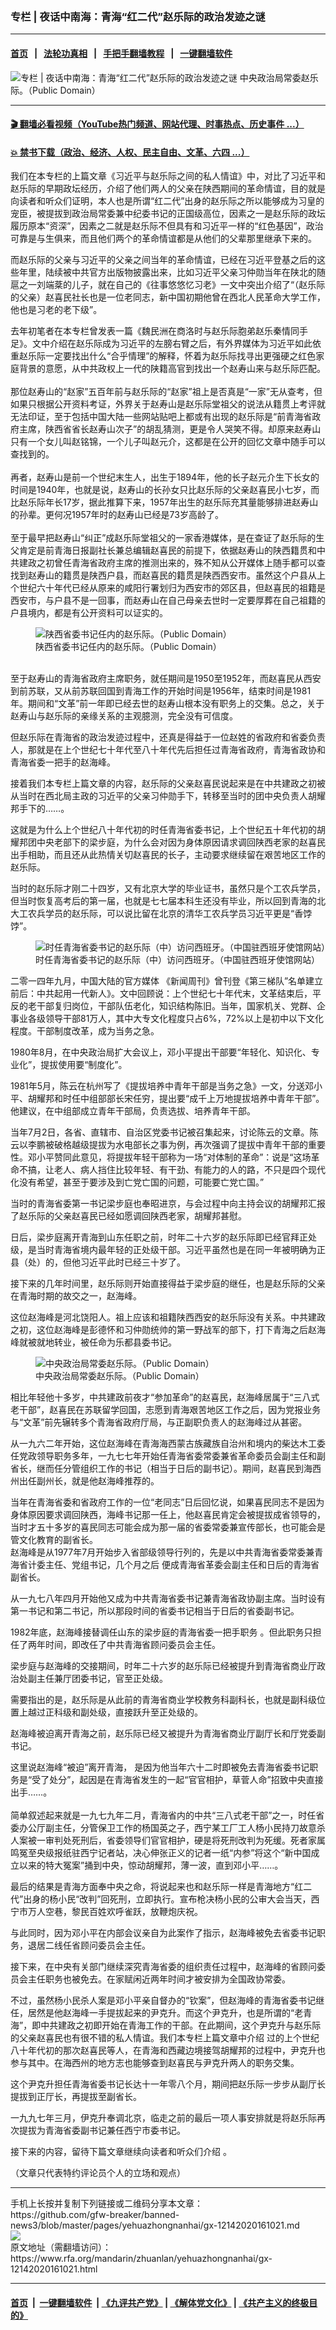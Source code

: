 ### 专栏 | 夜话中南海：青海“红二代”赵乐际的政治发迹之谜
------------------------

#### [首页](https://github.com/gfw-breaker/banned-news3/blob/master/README.md) &nbsp;&nbsp;|&nbsp;&nbsp; [法轮功真相](https://github.com/begood0513/basic/blob/master/README.md)  &nbsp;&nbsp;|&nbsp;&nbsp; [手把手翻墙教程](https://github.com/gfw-breaker/guides/wiki)  &nbsp;&nbsp;|&nbsp;&nbsp; [一键翻墙软件](https://github.com/gfw-breaker/nogfw/blob/master/README.md)  



<div id="headerimg">
 <img alt="专栏 | 夜话中南海：青海“红二代”赵乐际的政治发迹之谜" src="https://www.rfa.org/mandarin/zhuanlan/yehuazhongnanhai/gx-12142020161021.html/@@images/eb2c8fcd-4b04-40c7-a120-c1e23693947d.jpeg" title="专栏 | 夜话中南海：青海“红二代”赵乐际的政治发迹之谜"/>
 <span class="lead_image_caption">
  中央政治局常委赵乐际。（Public Domain）
 </span>
 <!-- zoomattribute -->
</div>

<hr/>


#### [ 🎬  翻墙必看视频（YouTube热门频道、网站代理、时事热点、历史事件 ...）](https://github.com/gfw-breaker/links/blob/master/banned.md)

#### [ 💥  禁书下载（政治、经济、人权、民主自由、文革、六四 ...）](https://github.com/gfw-breaker/books/blob/master/README.md)

<div id="storytext">
 <div class="sidebar">
 </div>
 <p>
  我们在本专栏的上篇文章《习近平与赵乐际之间的私人情谊》中，对比了习近平和赵乐际的早期政坛经历，介绍了他们两人的父亲在陕西期间的革命情谊，目的就是向读者和听众们证明，本人也是所谓“红二代”出身的赵乐际之所以能够成为习皇的宠臣，被提拔到政治局常委兼中纪委书记的正国级高位，因素之一是赵乐际的政坛履历原本“资深”，因素之二就是赵乐际不但具有和习近平一样的“红色基因”，政治可靠是与生俱来，而且他们两个的革命情谊都是从他们的父辈那里继承下来的。
 </p>
 <p>
  而赵乐际的父亲与习近平的父亲之间当年的革命情谊，已经在习近平登基之后的这些年里，陆续被中共官方出版物披露出来，比如习近平父亲习仲勋当年在陕北的随扈之一刘端棻的儿子，就在自己的《往事悠悠忆习老》一文中突出介绍了“（赵乐际的父亲）赵喜民社长也是一位老同志，新中国初期他曾在西北人民革命大学工作，他也是习老的老下级”。
 </p>
 <p>
  去年初笔者在本专栏曾发表一篇《魏民洲在商洛时与赵乐际胞弟赵乐秦情同手足》。文中介绍在赵乐际成为习近平的左膀右臂之后，有外界媒体为习近平如此依重赵乐际一定要找出什么“合乎情理”的解释，怀着为赵乐际找寻出更强硬之红色家庭背景的意愿，从中共政权上一代的陕籍高官到找出一个赵寿山来与赵乐际匹配。
  <br/>
  <br/>
  那位赵寿山的“赵家”五百年前与赵乐际的“赵家”祖上是否真是“一家”无从查考，但如果只根据公开资料考证，外界关于赵寿山是赵乐际堂祖父的说法从籍贯上考评就无法印证，至于包括中国大陆一些网站贴吧上都或有出现的赵乐际是“前青海省政府主席，陕西省省长赵寿山次子”的胡乱猜测，更是令人哭笑不得。却原来赵寿山只有一个女儿叫赵铭锦，一个儿子叫赵元介，这都是在公开的回忆文章中随手可以查找到的。
  <br/>
  <br/>
  再者，赵寿山是前一个世纪末生人，出生于1894年，他的长子赵元介生下长女的时间是1940年，也就是说，赵寿山的长孙女只比赵乐际的父亲赵喜民小七岁，而比赵乐际年长17岁，据此推算下来，1957年出生的赵乐际充其量能够排进赵寿山的孙辈。更何况1957年时的赵寿山已经是73岁高龄了。
  <br/>
  <br/>
  至于最早把赵寿山“纠正”成赵乐际堂祖父的一家香港媒体，是在查证了赵乐际的生父肯定是前青海日报副社长兼总编辑赵喜民的前提下，依据赵寿山的陕西籍贯和中共建政之初曾任青海省政府主席的推测出来的，殊不知从公开媒体上随手都可以查找到赵寿山的籍贯是陕西户县，而赵喜民的籍贯是陕西西安市。虽然这个户县从上个世纪六十年代已经从原来的咸阳行署划归为西安市的郊区县，但赵喜民的祖籍是西安市，与户县不是一回事，而赵寿山在自己母亲去世时一定要厚葬在自己祖籍的户县境内，都是有公开资料可以证实的。
 </p>
 <p>
  <figure class="image-richtext image-inline captioned" style="width:622px;">
   <img alt="陕西省委书记任内的赵乐际。（Public Domain）" src="https://www.rfa.org/mandarin/zhuanlan/yehuazhongnanhai/gx-12142020161021.html/67487012.jpg/@@images/22621034-d7b6-4134-8382-823df54eb2b7.jpeg" title="1"/>
   <figcaption class="image-caption">
    陕西省委书记任内的赵乐际。（Public Domain）
   </figcaption>
   <small>
   </small>
  </figure>
  <br/>
  至于赵寿山的青海省政府主席职务，就任期间是1950至1952年，而赵喜民从西安到前苏联，又从前苏联回国到青海工作的开始时间是1956年，结束时间是1981年。期间和“文革”前一年即已经去世的赵寿山根本没有职务上的交集。总之，关于赵寿山与赵乐际的亲缘关系的主观臆测，完全没有可信度。
 </p>
 <p>
  但赵乐际在青海省的政治发迹过程中，还真是得益于一位赵姓的省政府和省委负责人，那就是在上个世纪七十年代至八十年代先后担任过青海省政府，青海省政协和青海省委一把手的赵海峰。
 </p>
 <p>
  接着我们本专栏上篇文章的内容，赵乐际的父亲赵喜民说起来是在中共建政之初被从当时在西北局主政的习近平的父亲习仲勋手下，转移至当时的团中央负责人胡耀邦手下的……。
 </p>
 <p>
  这就是为什么上个世纪八十年代初的时任青海省委书记，上个世纪五十年代初的胡耀邦团中央老部下的梁步庭，为什么会对因为身体原因请求调回陕西老家的赵喜民出手相助，而且还从此热情关切赵喜民的长子，主动要求继续留在艰苦地区工作的赵乐际。
 </p>
 <p>
  当时的赵乐际才刚二十四岁，又有北京大学的毕业证书，虽然只是个工农兵学员，但当时恢复高考后的第一届，也就是七七届本科生还没有毕业，所以回到青海的北大工农兵学员的赵乐际，可以说比留在北京的清华工农兵学员习近平更是“香饽饽”。
 </p>
 <p>
  <figure class="image-richtext image-inline captioned" style="width:622px;">
   <img alt="时任青海省委书记的赵乐际（中）访问西班牙。（中国驻西班牙使馆网站）" src="https://www.rfa.org/mandarin/zhuanlan/yehuazhongnanhai/gx-12142020161021.html/w020060503034193285911.jpg/@@images/f26396d0-1981-4980-8298-388b981be848.jpeg" title="2"/>
   <figcaption class="image-caption">
    时任青海省委书记的赵乐际（中）访问西班牙。（中国驻西班牙使馆网站）
   </figcaption>
   <small>
   </small>
  </figure>
 </p>
 <p>
  二零一四年九月，中国大陆的官方媒体 《新闻周刊》曾刊登《第三梯队”名单建立前后：中共起用一代新人》。文中回顾说：上个世纪七十年代末，文革结束后，平反的老干部复归岗位，干部队伍老化，知识结构陈旧。当年，国家机关、党群、企事业各级领导干部81万人，其中大专文化程度只占6%，72%以上是初中以下文化程度。干部制度改革，成为当务之急。
 </p>
 <p>
  1980年8月，在中央政治局扩大会议上，邓小平提出干部要“年轻化、知识化、专业化”，提拔使用要“制度化”。
 </p>
 <p>
  1981年5月，陈云在杭州写了《提拔培养中青年干部是当务之急》一文，分送邓小平、胡耀邦和时任中组部部长宋任穷，提出要“成千上万地提拔培养中青年干部”。他建议，在中组部成立青年干部局，负责选拔、培养青年干部。
 </p>
 <p>
  当年7月2日，各省、直辖市、自治区党委书记被召集起来，讨论陈云的文章。陈云以李鹏被破格越级提拔为水电部长之事为例，再次强调了提拔中青年干部的重要性。邓小平赞同此意见，将提拔年轻干部称为一场“对体制的革命”：说是“这场革命不搞，让老人、病人挡住比较年轻、有干劲、有能力的人的路，不只是四个现代化没有希望，甚至于要涉及到亡党亡国的问题，可能要亡党亡国。”
 </p>
 <p>
  当时的青海省委第一书记梁步庭也奉昭进京，与会过程中向主持会议的胡耀邦汇报了赵乐际的父亲赵喜民已经如愿调回陕西老家，胡耀邦甚慰。
 </p>
 <p>
  日后，梁步庭离开青海到山东任职之前，时年二十六岁的赵乐际即已经官拜正处级，是当时青海省境内最年轻的正处级干部。习近平虽然也是在同一年被明确为正县（处）的，但他习近平此时已经三十岁了。
 </p>
 <p>
  接下来的几年时间里，赵乐际则开始直接得益于梁步庭的继任，也是赵乐际的父亲在青海时期的故交之一，赵海峰。
 </p>
 <p>
  这位赵海峰是河北饶阳人。祖上应该和祖籍陕西西安的赵乐际没有关系。中共建政之初，这位赵海峰是彭德怀和习仲勋统帅的第一野战军的部下，打下青海之后赵海峰就被就地转业，被任命为乐都县委书记。
 </p>
 <p>
  <figure class="image-richtext image-inline captioned" style="width:1200px;">
   <img alt="中央政治局常委赵乐际。（Public Domain）" src="https://www.rfa.org/mandarin/zhuanlan/yehuazhongnanhai/gx-12142020161021.html/566f6a2a-8f0d-4736-8bec-27453b924e57.jpeg/@@images/9e9c4850-3ed1-4cf6-baf3-51a4c4a745e0.jpeg" title="3"/>
   <figcaption class="image-caption">
    中央政治局常委赵乐际。（Public Domain）
   </figcaption>
   <small>
   </small>
  </figure>
 </p>
 <p>
  相比年轻他十多岁，中共建政前夜才“参加革命”的赵喜民，赵海峰居属于“三八式老干部”，赵喜民在苏联留学回国，志愿到青海艰苦地区工作之后，因为党报业务与“文革”前先辗转多个青海省政府厅局，与正副职负责人的赵海峰过从甚密。
 </p>
 <p>
  从一九六二年开始，这位赵海峰在青海海西蒙古族藏族自治州和境内的柴达木工委任党政领导职务多年，一九七七年开始任青海省委常委兼省革命委员会副主任和副省长，继而任分管组织工作的书记（相当于日后的副书记）。期间，赵喜民到海西州出任副州长，就是他赵海峰推荐的。
 </p>
 <p>
  当年在青海省委和省政府工作的一位“老同志”日后回忆说，如果喜民同志不是因为身体原因要求调回陕西，海峰书记那一任上，他赵喜民肯定会被提拔成省领导的，当时才五十多岁的喜民同志可能会成为那一届的省委常委兼宣传部长，也可能会是管文化教育的副省长。
  <br/>
  赵海峰是从1977年7月开始步入省部级领导行列的，先是以中共青海省委常委兼青海省计委主任、党组书记，几个月之后 便成青海省革委会副主任和日后的青海省副省长。
 </p>
 <p>
  从一九七八年四月开始他又成为中共青海省委书记兼青海省政协副主席。当时设有第一书记和第二书记，所以那段时间的省委书记相当于日后的省委副书记。
 </p>
 <p>
  1982年底，赵海峰接替调任山东的梁步庭的青海省委一把手职务 。但此职务只担任了两年时间，即改任了中共青海省顾问委员会主任。
 </p>
 <p>
  梁步庭与赵海峰的交接期间，时年二十六岁的赵乐际已经被提升到青海省商业厅政治处副主任兼厅团委书记，官至正处级。
 </p>
 <p>
  需要指出的是，赵乐际是从此前的青海省商业学校教务科副科长，也就是副科级位置上越过正科级和副处级，直接跃升至正处级的。
 </p>
 <p>
  赵海峰被迫离开青海之前，赵乐际已经又被提升为青海省商业厅副厅长和厅党委副书记。
 </p>
 <p>
  这里说赵海峰“被迫”离开青海， 是因为他当年六十二时即被免去青海省委书记职务是“受了处分”，起因是在青海省发生的一起“官官相护，草菅人命”招致中央直接出手……。
  <br/>
  <br/>
  简单叙述起来就是一九七九年二月，青海省内的中共“三八式老干部”之一，时任省委办公厅副主任，分管保卫工作的杨国英之子，西宁某工厂工人杨小民持刀故意杀人案被一审判处死刑后，省委领导们官官相护，硬是将死刑改判为死缓。死者家属鸣冤至央级报纸驻西宁记者站，决心伸张正义的记者一纸“内参”将这个“新中国成立以来的特大冤案”捅到中央，惊动胡耀邦，薄一波，直到邓小平……。
 </p>
 <p>
  最后的结果是青海方面奉中央之命，将说起来也和赵乐际一样是青海地方“红二代”出身的杨小民“改判”回死刑，立即执行。宣布枪决杨小民的公审大会当天，西宁市万人空巷，黎民百姓欢呼雀跃，放鞭炮庆祝。
 </p>
 <p>
  与此同时，因为邓小平在内部会议亲自为此案作了指示，赵海峰被免去省委书记职务，退居二线任省顾问委员会主任。
 </p>
 <p>
  接下来，在中央有关部门继续深究青海省委的组织责任过程中，赵海峰的省顾问委员会主任职务也被免去。在家赋闲近两年时间才被安排为全国政协常委。
 </p>
 <p>
  不过，虽然杨小民杀人案是邓小平亲自督办的“钦案”，但赵海峰的青海省委书记继任，居然是他赵海峰一手提拔起来的尹克升。而这个尹克升，也是所谓的“老青海”，即中共建政之初即开始在青海工作的干部。在此期间，这个尹克升与赵乐际的父亲赵喜民也有很不错的私人情谊。我们本专栏上篇文章中介绍 过的上个世纪八十年代初的那次赵喜民等人，在青海和西藏边境接驾胡耀邦的过程中，尹克升也参与其中。在海西州的地方志也能够查到赵喜民与尹克升两人的职务交集。
 </p>
 <p>
  这个尹克升担任青海省委书记长达十一年零八个月，期间把赵乐际一步步从副厅长提拔到正厅长，再提拔至副省长。
 </p>
 <p>
  一九九七年三月，伊克升奉调北京，临走之前的最后一项人事安排就是将赵乐际再次提拔为青海省委副书记兼任西宁市委书记。
 </p>
 <p>
  接下来的内容，留待下篇文章继续向读者和听众们介绍 。
 </p>
 <p>
  （文章只代表特约评论员个人的立场和观点）
 </p>
</div>

<hr/>
手机上长按并复制下列链接或二维码分享本文章：<br/>
https://github.com/gfw-breaker/banned-news3/blob/master/pages/yehuazhongnanhai/gx-12142020161021.md <br/>
<a href='https://github.com/gfw-breaker/banned-news3/blob/master/pages/yehuazhongnanhai/gx-12142020161021.md'><img src='https://github.com/gfw-breaker/banned-news3/blob/master/pages/yehuazhongnanhai/gx-12142020161021.md.png'/></a> <br/>
原文地址（需翻墙访问）：https://www.rfa.org/mandarin/zhuanlan/yehuazhongnanhai/gx-12142020161021.html


------------------------
#### [首页](https://github.com/gfw-breaker/banned-news3/blob/master/README.md) &nbsp;|&nbsp; [一键翻墙软件](https://github.com/gfw-breaker/nogfw/blob/master/README.md) &nbsp;| [《九评共产党》](https://github.com/gfw-breaker/9ping.md/blob/master/README.md#九评之一评共产党是什么) | [《解体党文化》](https://github.com/gfw-breaker/jtdwh.md/blob/master/README.md) | [《共产主义的终极目的》](https://github.com/gfw-breaker/gczydzjmd.md/blob/master/README.md)


<img src='http://gfw-breaker.win/banned-news3/pages/yehuazhongnanhai/gx-12142020161021.md' width='0px' height='0px'/>